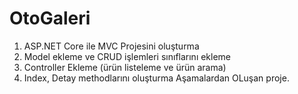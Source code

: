 # OtoGaleri
1.	ASP.NET Core ile MVC Projesini oluşturma
2.	Model ekleme ve CRUD işlemleri sınıflarını ekleme
3.	Controller Ekleme (ürün listeleme ve ürün arama)
4.	Index, Detay  methodlarını oluşturma
   Aşamalardan OLuşan proje.

